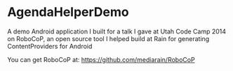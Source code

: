AgendaHelperDemo
================

A demo Android application I built for a talk I gave at Utah Code Camp 2014 on RoboCoP, an open source tool I helped build at Rain for generating ContentProviders for Android

You can get RoboCoP at: https://github.com/mediarain/RoboCoP
